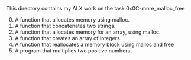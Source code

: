 This directory contains my ALX work on the task 0x0C-more_malloc_free

0. A function that allocates memory using malloc.
1. A function that concatenates two strings.
2. A function that allocates memory for an array, using malloc.
3. A function that creates an array of integers.
4. A function that reallocates a memory block using malloc and free
5. A program that multiplies two positive numbers.

